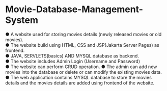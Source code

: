 # Movie-Database-Management-System
 ● A website used for storing movies details (newly released movies or old movies).<br>
 ● The website build using HTML, CSS and JSP(Jakarta Server Pages) as frontend. <br>
 ● JAVA, SERVLETS(basics) AND MYSQL database as backend. <br>
 ● The website includes Admin Login (Username and Password) <br>
 ● The website can perform CRUD operation. ● The admin can add new movies into the database or delete or can modify the existing movies data. <br>
 ● The web application contains MYSQL database to store the movies details and the movies details are added using frontend of the website.<br>
